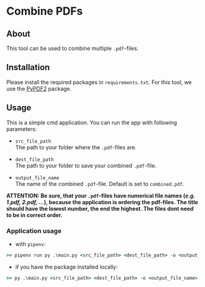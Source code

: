 # Combine PDFs

## About
This tool can be used to combine multiple `.pdf`-files.

## Installation
Please install the required packages in `requirements.txt`. For this tool, we use the [PyPDF2](https://pypdf2.readthedocs.io/en/3.x/) package.

## Usage
This is a simple cmd application. You can run the app with following parameters:

- `src_file_path`  
The path to your folder where the `.pdf`-files are.

- `dest_file_path`  
The path to your folder to save your combined `.pdf`-file.

- `output_file_name`  
The name of the combined `.pdf`-file. Default is set to `combined.pdf`.

**ATTENTION: Be sure, that your `.pdf`-files have numerical file names (*e.g. 1.pdf, 2.pdf, ...*), because the application is ordering the pdf-files. The title should have the lowest number, the end the highest. The files dont need to be in correct order.**

### Application usage

- with `pipenv`:
```cmd
>> pipenv run py .\main.py <src_file_path> <dest_file_path> -o <output_file_name>
```

- if you have the package installed locally:
```cmd
>> py .\main.py <src_file_path> <dest_file_path> -o <output_file_name>
```

